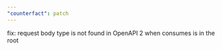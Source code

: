 ```yaml
---
"counterfact": patch
---
```


fix: request body type is not found in OpenAPI 2 when consumes is in the root

